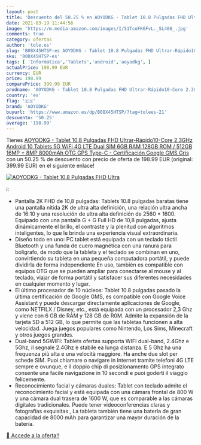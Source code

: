 ```yaml
---
layout: post
title: 'Descuento del 50.25 % en AOYODKG - Tablet 10.8 Pulgadas FHD Ultra'
date: 2021-03-19 11:44:56
image: 'https://m.media-amazon.com/images/I/51TcoFK6FvL._SL400_.jpg'
comments: true
category: ofertas
author: 'tole.es'
slug: 'B08X45HTSP-es AOYODKG - Tablet 10.8 Pulgadas FHD Ultrar-Rápido10-Core...'
sku: 'B08X45HTSP-es'
tags: [ 'Informática','Tablets','android','aoyodkg', ]
actualPrice: 198.99 EUR
currency: EUR
price: 198.99
comparePrice: 399.99 EUR
prodname: 'AOYODKG - Tablet 10.8 Pulgadas FHD Ultrar-Rápido10-Core 2.3GHz  Android 10 Tablets  5G WiFi 4G LTE Dual SIM  6GB RAM 128GB ROM / 512GB 16MP + 8MP  8000mAh  OTG  GPS  Type-C - Certificación Google GMS  Gris '
country: 'es'
flag: '🇪🇸'
brand: 'AOYODKG'
buyurl: 'https://www.amazon.es/dp/B08X45HTSP/?tag=tolees-21'
descuento: '50.25'
average: '198.99'
---
```


Tienes [AOYODKG - Tablet 10.8 Pulgadas FHD Ultrar-Rápido10-Core 2.3GHz  Android 10 Tablets  5G WiFi 4G LTE Dual SIM  6GB RAM 128GB ROM / 512GB 16MP + 8MP  8000mAh  OTG  GPS  Type-C - Certificación Google GMS  Gris ](https://www.amazon.es/dp/B08X45HTSP/?tag=tolees-21) con un 50.25 % de descuento con precio de oferta de 198.99 EUR (original: 399.99 EUR) en el siguiente enlace!

[![AOYODKG - Tablet 10.8 Pulgadas FHD Ultra](https://m.media-amazon.com/images/I/51TcoFK6FvL._SL400_.jpg)](https://www.amazon.es/dp/B08X45HTSP/?tag=tolees-21)

ℹ️:

- Pantalla 2K FHD de 10,8 pulgadas: Tablets 10.8 pulgadas baratas tiene una pantalla nítida 2K de ultra alta definición, una relación ultra ancha de 16:10 y una resolución de ultra alta definición de 2560 * 1600. Equipado con una pantalla G + G Full HD de 10,8 pulgadas, ajusta dinámicamente el brillo, el contraste y la plenitud con algoritmos inteligentes, lo que le brinda una experiencia visual extraordinaria.
- Diseño todo en uno: PC tablet está equipada con un teclado táctil Bluetooth y una funda de cuero magnética con una ranura para bolígrafo, de modo que la tableta y el teclado se combinan en uno, convirtiendo su tableta en una pequeña computadora portátil, y puede dividirla de forma independiente En uso, también es compatible con equipos OTG que se pueden ampliar para conectarse al mouse y al teclado, viajar de forma portátil y satisfacer sus diferentes necesidades en cualquier momento y lugar.
- El último procesador de 10 núcleos: Tablet 10.8 pulgadas pasado la última certificación de Google GMS, es compatible con Google Voice Assistant y puede descargar directamente aplicaciones de Google, como NETFILX / Disney, etc., está equipada con un procesador 2,3 Ghz y viene con 6 GB de RAM y 128 GB de R0M. Admite la expansión de la tarjeta SD a 512 GB, lo que permite que las tabletas funcionen a alta velocidad. Juega juegos populares como Nintendo, Los Sims, Minecraft y otros juegos grandes.
- Dual-band 5GWIFI: Tablets ofertas supporta WIFI dual-band, 2.4Ghz e 5Ghz, il segnale 2.4Ghz è stabile ea lunga distanza. E 5 Ghz ha una frequenza più alta e una velocità maggiore. Ha anche due slot per schede SIM. Puoi chiamare o navigare in Internet tramite telefoni 4G LTE sempre e ovunque, e il doppio chip di posizionamento GPS integrato consente una facile navigazione in 10 secondi e puoi goderti il ​​viaggio felicemente.
- Reconocimiento facial y cámaras duales: Tablet con teclado admite el reconocimiento facial y está equipada con una cámara frontal de 800 W y una cámara dual trasera de 1600 W, que es comparable a las cámaras digitales tradicionales. Puede tener videoconferencias claras y fotografías exquisitas , La tableta también tiene una batería de gran capacidad de 8000 mAh para garantizar una mayor duración de la batería.

[🛒 Accede a la oferta!!](https://www.amazon.es/dp/B08X45HTSP/?tag=tolees-21)
